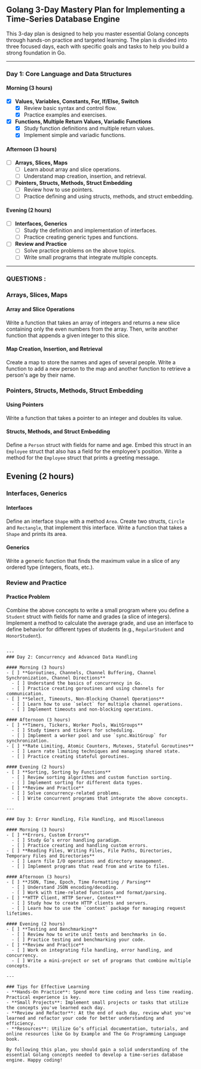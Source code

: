 ## Golang 3-Day Mastery Plan for Implementing a Time-Series Database Engine

This 3-day plan is designed to help you master essential Golang concepts through hands-on practice and targeted learning. The plan is divided into three focused days, each with specific goals and tasks to help you build a strong foundation in Go.

---

### Day 1: Core Language and Data Structures

#### Morning (3 hours)
- [x] **Values, Variables, Constants, For, If/Else, Switch**
  - [x] Review basic syntax and control flow.
  - [x] Practice examples and exercises.
- [x] **Functions, Multiple Return Values, Variadic Functions**
  - [x] Study function definitions and multiple return values.
  - [x] Implement simple and variadic functions.

#### Afternoon (3 hours)
- [ ] **Arrays, Slices, Maps**
  - [ ] Learn about array and slice operations.
  - [ ] Understand map creation, insertion, and retrieval.
- [ ] **Pointers, Structs, Methods, Struct Embedding**
  - [ ] Review how to use pointers.
  - [ ] Practice defining and using structs, methods, and struct embedding.

#### Evening (2 hours)
- [ ] **Interfaces, Generics**
  - [ ] Study the definition and implementation of interfaces.
  - [ ] Practice creating generic types and functions.
- [ ] **Review and Practice**
  - [ ] Solve practice problems on the above topics.
  - [ ] Write small programs that integrate multiple concepts.

---
### QUESTIONS :

### Arrays, Slices, Maps

#### Array and Slice Operations
Write a function that takes an array of integers and returns a new slice containing only the even numbers from the array. Then, write another function that appends a given integer to this slice.

#### Map Creation, Insertion, and Retrieval
Create a map to store the names and ages of several people. Write a function to add a new person to the map and another function to retrieve a person's age by their name.

### Pointers, Structs, Methods, Struct Embedding

#### Using Pointers
Write a function that takes a pointer to an integer and doubles its value.

#### Structs, Methods, and Struct Embedding
Define a `Person` struct with fields for name and age. Embed this struct in an `Employee` struct that also has a field for the employee's position. Write a method for the `Employee` struct that prints a greeting message.

## Evening (2 hours)

### Interfaces, Generics

#### Interfaces
Define an interface `Shape` with a method `Area`. Create two structs, `Circle` and `Rectangle`, that implement this interface. Write a function that takes a `Shape` and prints its area.

#### Generics
Write a generic function that finds the maximum value in a slice of any ordered type (integers, floats, etc.).

### Review and Practice

#### Practice Problem
Combine the above concepts to write a small program where you define a `Student` struct with fields for name and grades (a slice of integers). Implement a method to calculate the average grade, and use an interface to define behavior for different types of students (e.g., `RegularStudent` and `HonorStudent`).
```

---
### Day 2: Concurrency and Advanced Data Handling

#### Morning (3 hours)
- [ ] **Goroutines, Channels, Channel Buffering, Channel Synchronization, Channel Directions**
  - [ ] Understand the basics of concurrency in Go.
  - [ ] Practice creating goroutines and using channels for communication.
- [ ] **Select, Timeouts, Non-Blocking Channel Operations**
  - [ ] Learn how to use `select` for multiple channel operations.
  - [ ] Implement timeouts and non-blocking operations.

#### Afternoon (3 hours)
- [ ] **Timers, Tickers, Worker Pools, WaitGroups**
  - [ ] Study timers and tickers for scheduling.
  - [ ] Implement a worker pool and use `sync.WaitGroup` for synchronization.
- [ ] **Rate Limiting, Atomic Counters, Mutexes, Stateful Goroutines**
  - [ ] Learn rate limiting techniques and managing shared state.
  - [ ] Practice creating stateful goroutines.

#### Evening (2 hours)
- [ ] **Sorting, Sorting by Functions**
  - [ ] Review sorting algorithms and custom function sorting.
  - [ ] Implement sorting for different data types.
- [ ] **Review and Practice**
  - [ ] Solve concurrency-related problems.
  - [ ] Write concurrent programs that integrate the above concepts.

---

### Day 3: Error Handling, File Handling, and Miscellaneous

#### Morning (3 hours)
- [ ] **Errors, Custom Errors**
  - [ ] Study Go’s error handling paradigm.
  - [ ] Practice creating and handling custom errors.
- [ ] **Reading Files, Writing Files, File Paths, Directories, Temporary Files and Directories**
  - [ ] Learn file I/O operations and directory management.
  - [ ] Implement programs that read from and write to files.

#### Afternoon (3 hours)
- [ ] **JSON, Time, Epoch, Time Formatting / Parsing**
  - [ ] Understand JSON encoding/decoding.
  - [ ] Work with time-related functions and format/parsing.
- [ ] **HTTP Client, HTTP Server, Context**
  - [ ] Study how to create HTTP clients and servers.
  - [ ] Learn how to use the `context` package for managing request lifetimes.

#### Evening (2 hours)
- [ ] **Testing and Benchmarking**
  - [ ] Review how to write unit tests and benchmarks in Go.
  - [ ] Practice testing and benchmarking your code.
- [ ] **Review and Practice**
  - [ ] Work on integrating file handling, error handling, and concurrency.
  - [ ] Write a mini-project or set of programs that combine multiple concepts.

---

### Tips for Effective Learning
- **Hands-On Practice**: Spend more time coding and less time reading. Practical experience is key.
- **Small Projects**: Implement small projects or tasks that utilize the concepts you've learned each day.
- **Review and Refactor**: At the end of each day, review what you've learned and refactor your code for better understanding and efficiency.
- **Resources**: Utilize Go’s official documentation, tutorials, and online resources like Go by Example and The Go Programming Language book.

By following this plan, you should gain a solid understanding of the essential Golang concepts needed to develop a time-series database engine. Happy coding!